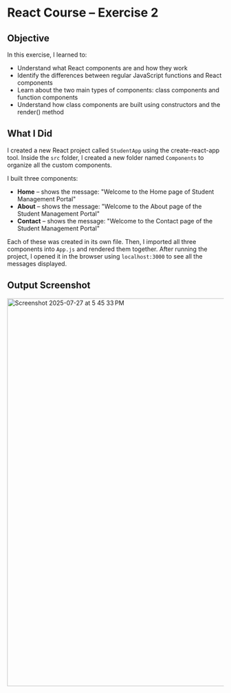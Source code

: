 # React Course – Exercise 2

## Objective

In this exercise, I learned to:

- Understand what React components are and how they work  
- Identify the differences between regular JavaScript functions and React components  
- Learn about the two main types of components: class components and function components  
- Understand how class components are built using constructors and the render() method  

## What I Did

I created a new React project called `StudentApp` using the create-react-app tool. Inside the `src` folder, I created a new folder named `Components` to organize all the custom components.

I built three components:

- **Home** – shows the message: "Welcome to the Home page of Student Management Portal"  
- **About** – shows the message: "Welcome to the About page of the Student Management Portal"  
- **Contact** – shows the message: "Welcome to the Contact page of the Student Management Portal"  

Each of these was created in its own file. Then, I imported all three components into `App.js` and rendered them together. After running the project, I opened it in the browser using `localhost:3000` to see all the messages displayed.

## Output Screenshot

<img width="1440" height="900" alt="Screenshot 2025-07-27 at 5 45 33 PM" src="https://github.com/user-attachments/assets/72752916-5f6b-405d-8141-478ff643c8b6" />

